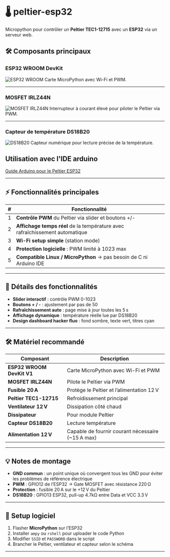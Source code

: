 # 🌡️ peltier-esp32
Micropython pour contrôler un **Peltier TEC1-12715** avec un **ESP32** via un serveur web.

## 🛠️ Composants principaux

### ESP32 WROOM DevKit
![ESP32 WROOM](https://raw.githubusercontent.com/tucommenceapousser/peltier-esp32/main/images/esp32.jpg)
Carte MicroPython avec Wi-Fi et PWM.

---

### MOSFET IRLZ44N
![MOSFET IRLZ44N](https://raw.githubusercontent.com/tucommenceapousser/peltier-esp32/main/images/mosfet.jpg)
Interrupteur à courant élevé pour piloter le Peltier via PWM.

---

### Capteur de température DS18B20
![DS18B20](https://raw.githubusercontent.com/tucommenceapousser/peltier-esp32/main/images/capteur.jpg)
Capteur numérique pour lecture précise de la température.

## Utilisation avec l'IDE arduino

[Guide Arduino pour le Peltier ESP32](https://github.com/tucommenceapousser/peltier-esp32/blob/main/arduino.md)

---

## ⚡ Fonctionnalités principales

| # | Fonctionnalité |
|---|----------------|
| 1 | **Contrôle PWM** du Peltier via slider et boutons +/- |
| 2 | **Affichage temps réel** de la température avec rafraîchissement automatique |
| 3 | **Wi-Fi setup simple** (station mode) |
| 4 | **Protection logicielle** : PWM limité à 1023 max |
| 5 | **Compatible Linux / MicroPython** → pas besoin de C ni Arduino IDE |

---

## 🔹 Détails des fonctionnalités

- **Slider interactif** : contrôle PWM 0-1023  
- **Boutons + / -** : ajustement par pas de 50  
- **Rafraîchissement auto** : page mise à jour toutes les 5 s  
- **Affichage dynamique** : température réelle lue par DS18B20  
- **Design dashboard hacker fluo** : fond sombre, texte vert, titres cyan  

---

## 🛠️ Matériel recommandé

| Composant | Description |
|-----------|-------------|
| **ESP32 WROOM DevKit V1** | Carte MicroPython avec Wi-Fi et PWM |
| **MOSFET IRLZ44N** | Pilote le Peltier via PWM |
| **Fusible 20 A** | Protège le Peltier et l’alimentation 12 V |
| **Peltier TEC1-12715** | Refroidissement principal |
| **Ventilateur 12 V** | Dissipation côté chaud |
| **Dissipateur** | Pour module Peltier |
| **Capteur DS18B20** | Lecture température |
| **Alimentation 12 V** | Capable de fournir courant nécessaire (~15 A max) |

---

## 💡 Notes de montage

- **GND commun** : un point unique où convergent tous les GND pour éviter les problèmes de référence électrique
- **PWM** : GPIO12 de l’ESP32 → Gate MOSFET avec résistance 220 Ω
- **Protection** : fusible 20 A sur le +12 V du Peltier
- **DS18B20** : GPIO13 ESP32, pull-up 4.7kΩ entre Data et VCC 3.3 V

---

## 🚀 Setup logiciel

1. Flasher **MicroPython** sur l’ESP32
2. Installer `ampy` ou `rshell` pour uploader le code Python
3. Modifier `SSID` et `PASSWORD` dans le script
4. Brancher le Peltier, ventilateur et capteur selon le schéma

---
